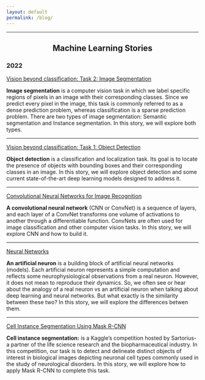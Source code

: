 ```yaml
---
layout: default
permalink: /blog/
---
```


---

<h2 align="center">Machine Learning Stories</h2>

<h3>2022</h3>

[Vision beyond classification: Task 2: Image Segmentation](https://medium.com/mlearning-ai/vision-beyond-classification-tasks-beyond-classification-task-ii-image-segmentation-5c5e81edf2b0)

**Image segmentation** is a computer vision task in which we label specific regions of pixels in an image with their corresponding classes. Since we predict every pixel in the image, this task is commonly referred to as a dense prediction problem, whereas classification is a sparse prediction problem. There are two types of image segmentation: Semantic segmentation and Instance segmentation. In this story, we will explore both types.

---

[Vision beyond classification: Task 1: Object Detection](https://medium.com/mlearning-ai/vision-beyond-classification-task-i-object-detection-d2f32a5ea4ca)

**Object detection** is a classification and localization task. Its goal is to locate the presence of objects with bounding boxes and their corresponding classes in an image. In this story, we will explore object detection and some current state-of-the-art deep learning models designed to address it.

---

[Convolutional Neural Networks for Image Recognition ](https://medium.com/mlearning-ai/convolutional-neural-networks-for-image-recognition-7148a19f981f)

**A convolutional neural network** (CNN or ConvNet) is a sequence of layers, and each layer of a ConvNet transforms one volume of activations to another through a differentiable function. ConvNets are often used for image classification and other computer vision tasks. In this story, we will explore CNN and how to build it.

---

[Neural Networks](https://medium.com/mlearning-ai/neural-networks-ba6fa76eb719)

**An artificial neuron** is a building block of artificial neural networks (models). Each artificial neuron represents a simple computation and reflects some neurophysiological observations from a real neuron. However, it does not mean to reproduce their dynamics. So, we often see or hear about the analogy of a real neuron vs an artificial neuron when talking about deep learning and neural networks. But what exactly is the similarity between these two? In this story, we will explore the differences betwen them.

---

[Cell Instance Segmentation Using Mask R-CNN](https://medium.com/mlearning-ai/cell-instance-segmentation-using-mask-r-cnn-c7a3810192ff)

**Cell instance segmentation:** is a Kaggle’s competition hosted by Sartorius- a partner of the life science research and the biopharmaceutical industry. In this competition, our task is to detect and delineate distinct objects of interest in biological images depicting neuronal cell types commonly used in the study of neurological disorders. In this story, we will explore how to apply Mask R-CNN to complete this task.

